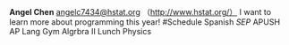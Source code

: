 **Angel Chen**
angelc7434@hstat.org
（http://www.hstat.org/）
I want to learn more about programming this year!
#Schedule
Spanish
_SEP_
APUSH
AP Lang
Gym
Algrbra II
Lunch
Physics

